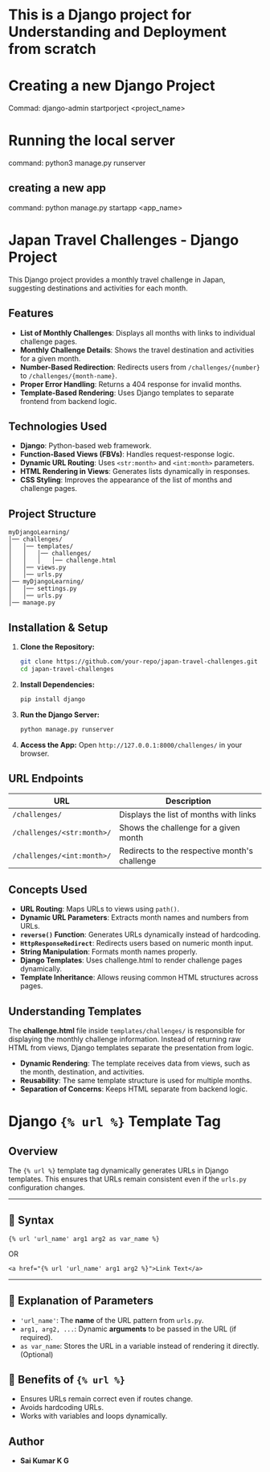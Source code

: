 # This is a Django project for Understanding and Deployment from scratch

# Creating a new Django Project 
Commad: django-admin startporject <project_name>

# Running the local server
command: python3 manage.py runserver

## creating a new app 
command: python manage.py startapp <app_name>


# Japan Travel Challenges - Django Project

This Django project provides a monthly travel challenge in Japan, suggesting destinations and activities for each month.

## Features
- **List of Monthly Challenges**: Displays all months with links to individual challenge pages.
- **Monthly Challenge Details**: Shows the travel destination and activities for a given month.
- **Number-Based Redirection**: Redirects users from `/challenges/{number}` to `/challenges/{month-name}`.
- **Proper Error Handling**: Returns a 404 response for invalid months.
- **Template-Based Rendering**: Uses Django templates to separate frontend from backend logic.

## Technologies Used
- **Django**: Python-based web framework.
- **Function-Based Views (FBVs)**: Handles request-response logic.
- **Dynamic URL Routing**: Uses `<str:month>` and `<int:month>` parameters.
- **HTML Rendering in Views**: Generates lists dynamically in responses.
- **CSS Styling**: Improves the appearance of the list of months and challenge pages.

## Project Structure
```
myDjangoLearning/
│── challenges/
│   │── templates/
│   │   │── challenges/
│   │   │   │── challenge.html
│   │── views.py
│   │── urls.py
│── myDjangoLearning/
│   │── settings.py
│   │── urls.py
│── manage.py
```

## Installation & Setup
1. **Clone the Repository:**
   ```bash
   git clone https://github.com/your-repo/japan-travel-challenges.git
   cd japan-travel-challenges
   ```
2. **Install Dependencies:**
   ```bash
   pip install django
   ```
3. **Run the Django Server:**
   ```bash
   python manage.py runserver
   ```
4. **Access the App:**
   Open `http://127.0.0.1:8000/challenges/` in your browser.

## URL Endpoints
| URL | Description |
|------|-------------|
| `/challenges/` | Displays the list of months with links |
| `/challenges/<str:month>/` | Shows the challenge for a given month |
| `/challenges/<int:month>/` | Redirects to the respective month's challenge |

## Concepts Used
- **URL Routing**: Maps URLs to views using `path()`.
- **Dynamic URL Parameters**: Extracts month names and numbers from URLs.
- **`reverse()` Function**: Generates URLs dynamically instead of hardcoding.
- **`HttpResponseRedirect`**: Redirects users based on numeric month input.
- **String Manipulation**: Formats month names properly.
- **Django Templates**: Uses challenge.html to render challenge pages dynamically.
- **Template Inheritance**: Allows reusing common HTML structures across pages.


## Understanding Templates

The **challenge.html** file inside `templates/challenges/` is responsible for displaying the monthly challenge information. Instead of returning raw HTML from views, Django templates separate the presentation from logic.

- **Dynamic Rendering**: The template receives data from views, such as the month, destination, and activities.
- **Reusability**: The same template structure is used for multiple months.
- **Separation of Concerns**: Keeps HTML separate from backend logic.
  

# Django `{% url %}` Template Tag

## Overview
The `{% url %}` template tag dynamically generates URLs in Django templates. This ensures that URLs remain consistent even if the `urls.py` configuration changes.

---

## 📌 Syntax
```django
{% url 'url_name' arg1 arg2 as var_name %}
```
OR
```django
<a href="{% url 'url_name' arg1 arg2 %}">Link Text</a>
```

---

## 🔹 Explanation of Parameters
- `'url_name'`: The **name** of the URL pattern from `urls.py`.
- `arg1, arg2, ...`: Dynamic **arguments** to be passed in the URL (if required).
- `as var_name`: Stores the URL in a variable instead of rendering it directly. (Optional)

## 🔹 Benefits of `{% url %}`
- Ensures URLs remain correct even if routes change.
- Avoids hardcoding URLs.
- Works with variables and loops dynamically.


## Author
- **Sai Kumar K G**


